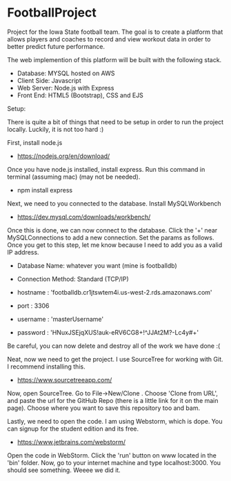 # FootballProject
Project for the Iowa State football team. The goal is to create a platform that allows players and coaches to record and view workout data in order to better predict future performance. 

The web implemention of this platform will be built with the following stack.
* Database: MYSQL hosted on AWS
* Client Side: Javascript
* Web Server: Node.js with Express
* Front End: HTML5 (Bootstrap), CSS and EJS

Setup:

There is quite a bit of things that need to be setup in order to run the project locally. Luckily, it is not too hard :)

First, install node.js
* https://nodejs.org/en/download/

Once you have node.js installed, install express. Run this command in terminal (assuming mac) (may not be needed).
* npm install express

Next, we need to you connected to the database. Install MySQLWorkbench
* https://dev.mysql.com/downloads/workbench/

Once this is done, we can now connect to the database. Click the '+' near MySQLConnections to add a new connection. 
Set the params as follows. Once you get to this step, let me know because I need to add you as a valid IP address.
* Database Name: whatever you want (mine is footballdb)
* Connection Method: Standard (TCP/IP)

* hostname : 'footballdb.cr1jtswtem4i.us-west-2.rds.amazonaws.com'
* port     : 3306
* username : 'masterUsername'
* password : 'HNuxJSEjqXUS!auk-eRV6CG8+!^JJAt2M?-Lc4y#+'

Be careful, you can now delete and destroy all of the work we have done :(

Neat, now we need to get the project. I use SourceTree for working with Git. I recommend installing this. 
* https://www.sourcetreeapp.com/

Now, open SourceTree. Go to File->New/Clone . Choose 'Clone from URL', and paste the url for the GitHub Repo (there is a little link for it on the main page). Choose where you want to save this repository too and bam.

Lastly, we need to open the code. I am using Webstorm, which is dope. You can signup for the student edition and its free.
* https://www.jetbrains.com/webstorm/

Open the code in WebStorm. Click the 'run' button on www located in the 'bin' folder. Now, go to your internet machine and type localhost:3000. You should see something. Weeee we did it.


